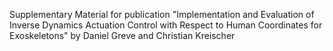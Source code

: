 Supplementary Material for publication "Implementation and Evaluation of Inverse Dynamics Actuation Control with Respect to Human Coordinates for Exoskeletons" by Daniel Greve and Christian Kreischer
